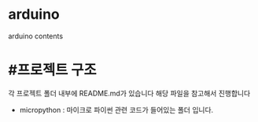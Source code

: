 # arduino
arduino contents

#프로젝트 구조
========

각 프로젝트 폴더 내부에 README.md가 있습니다 해당 파일을 참고해서
진행합니다


* micropython : 마이크로 파이썬 관련 코드가 들어있는 폴더 입니다.